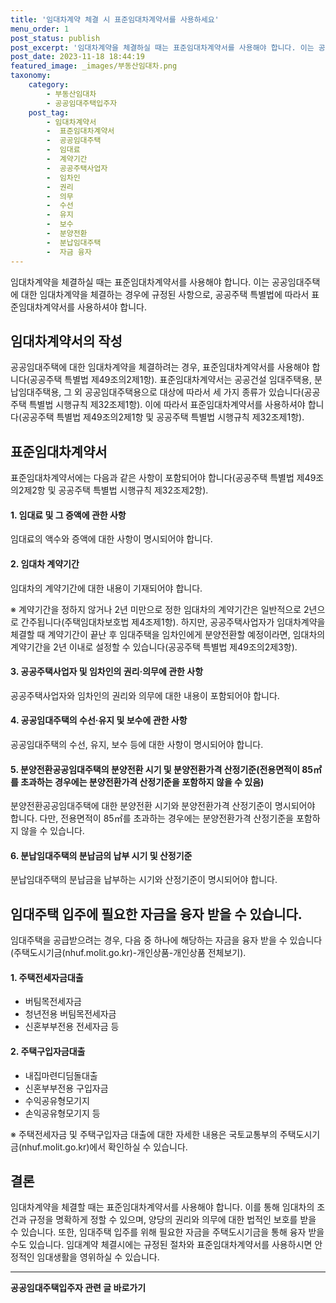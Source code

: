 ```yaml
---
title: '임대차계약 체결 시 표준임대차계약서를 사용하세요'
menu_order: 1
post_status: publish
post_excerpt: '임대차계약을 체결하실 때는 표준임대차계약서를 사용해야 합니다. 이는 공공임대주택에 대한 임대차계약을 체결하는 경우에 규정된 사항으로, 공공주택 특별법에 따라서 표준임대차계약서를 사용하셔야 합니다.'
post_date: 2023-11-18 18:44:19
featured_image: _images/부동산임대차.png
taxonomy:
    category:
        - 부동산임대차
        - 공공임대주택입주자
    post_tag:
        - 임대차계약서
        -  표준임대차계약서
        -  공공임대주택
        -  임대료
        -  계약기간
        -  공공주택사업자
        -  임차인
        -  권리
        -  의무
        -  수선
        -  유지
        -  보수
        -  분양전환
        -  분납임대주택
        -  자금 융자
---
```



임대차계약을 체결하실 때는 표준임대차계약서를 사용해야 합니다. 이는 공공임대주택에 대한 임대차계약을 체결하는 경우에 규정된 사항으로, 공공주택 특별법에 따라서 표준임대차계약서를 사용하셔야 합니다.

## 임대차계약서의 작성

공공임대주택에 대한 임대차계약을 체결하려는 경우, 표준임대차계약서를 사용해야 합니다(공공주택 특별법 제49조의2제1항). 표준임대차계약서는 공공건설 임대주택용, 분납임대주택용, 그 외 공공임대주택용으로 대상에 따라서 세 가지 종류가 있습니다(공공주택 특별법 시행규칙 제32조제1항). 이에 따라서 표준임대차계약서를 사용하셔야 합니다(공공주택 특별법 제49조의2제1항 및 공공주택 특별법 시행규칙 제32조제1항).

## 표준임대차계약서

표준임대차계약서에는 다음과 같은 사항이 포함되어야 합니다(공공주택 특별법 제49조의2제2항 및 공공주택 특별법 시행규칙 제32조제2항).

#### 1. 임대료 및 그 증액에 관한 사항
임대료의 액수와 증액에 대한 사항이 명시되어야 합니다. 

#### 2. 임대차 계약기간
임대차의 계약기간에 대한 내용이 기재되어야 합니다.

※ 계약기간을 정하지 않거나 2년 미만으로 정한 임대차의 계약기간은 일반적으로 2년으로 간주됩니다(주택임대차보호법 제4조제1항). 하지만, 공공주택사업자가 임대차계약을 체결할 때 계약기간이 끝난 후 임대주택을 임차인에게 분양전환할 예정이라면, 임대차의 계약기간을 2년 이내로 설정할 수 있습니다(공공주택 특별법 제49조의2제3항).

#### 3. 공공주택사업자 및 임차인의 권리·의무에 관한 사항
공공주택사업자와 임차인의 권리와 의무에 대한 내용이 포함되어야 합니다.

#### 4. 공공임대주택의 수선·유지 및 보수에 관한 사항
공공임대주택의 수선, 유지, 보수 등에 대한 사항이 명시되어야 합니다.

#### 5. 분양전환공공임대주택의 분양전환 시기 및 분양전환가격 산정기준(전용면적이 85㎡를 초과하는 경우에는 분양전환가격 산정기준을 포함하지 않을 수 있음)
분양전환공공임대주택에 대한 분양전환 시기와 분양전환가격 산정기준이 명시되어야 합니다. 다만, 전용면적이 85㎡를 초과하는 경우에는 분양전환가격 산정기준을 포함하지 않을 수 있습니다.

#### 6. 분납임대주택의 분납금의 납부 시기 및 산정기준
분납임대주택의 분납금을 납부하는 시기와 산정기준이 명시되어야 합니다.

## 임대주택 입주에 필요한 자금을 융자 받을 수 있습니다.

임대주택을 공급받으려는 경우, 다음 중 하나에 해당하는 자금을 융자 받을 수 있습니다(주택도시기금(nhuf.molit.go.kr)-개인상품-개인상품 전체보기).

#### 1. 주택전세자금대출
- 버팀목전세자금
- 청년전용 버팀목전세자금
- 신혼부부전용 전세자금 등

#### 2. 주택구입자금대출
- 내집마련디딤돌대출
- 신혼부부전용 구입자금
- 수익공유형모기지
- 손익공유형모기지 등

※ 주택전세자금 및 주택구입자금 대출에 대한 자세한 내용은 국토교통부의 주택도시기금(nhuf.molit.go.kr)에서 확인하실 수 있습니다.


## 결론

임대차계약을 체결할 때는 표준임대차계약서를 사용해야 합니다. 이를 통해 임대차의 조건과 규정을 명확하게 정할 수 있으며, 양당의 권리와 의무에 대한 법적인 보호를 받을 수 있습니다. 또한, 임대주택 입주를 위해 필요한 자금을 주택도시기금을 통해 융자 받을 수도 있습니다. 임대계약 체결시에는 규정된 절차와 표준임대차계약서를 사용하시면 안정적인 임대생활을 영위하실 수 있습니다.
<!-- wp:separator -->
<hr class="wp-block-separator has-alpha-channel-opacity"/>
<!-- /wp:separator -->

<!-- wp:group {"backgroundColor":"base","layout":{"type":"constrained"}} -->
<div class="wp-block-group has-base-background-color has-background"><!-- wp:paragraph {"align":"center","fontSize":"medium"} -->
<p class="has-text-align-center has-large-font-size"><strong>공공임대주택입주자 관련 글 바로가기</strong></p>
<!-- /wp:paragraph -->


<!-- wp:latest-posts
{"categories":[{"id":23059,"count":19,"description":"","link":"https://uknowlaw.com/category/%ea%b3%b5%ea%b3%b5%ec%9e%84%eb%8c%80%ec%a3%bc%ed%83%9d%ec%9e%85%ec%a3%bc%ec%9e%90/","name":"공공임대주택입주자","slug":"공공임대주택입주자","taxonomy":"category","parent":0,"meta":[],"_links":{"self":[{"href":"https://uknowlaw.com/wp-json/wp/v2/categories/23059"}],"collection":[{"href":"https://uknowlaw.com/wp-json/wp/v2/categories"}],"about":[{"href":"https://uknowlaw.com/wp-json/wp/v2/taxonomies/category"}],"wp:post_type":[{"href":"https://uknowlaw.com/wp-json/wp/v2/posts?categories=23059"}],"curies":[{"name":"wp","href":"https://api.w.org/{rel}","templated":true}]}}],"postsToShow":100,"excerptLength":28,"postLayout":"grid","columns":2,"featuredImageAlign":"left","featuredImageSizeSlug":"large","fontSize":"small"} /--></div>
<!-- /wp:group -->